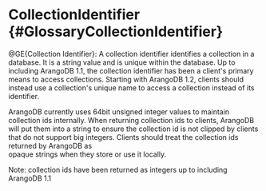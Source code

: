 CollectionIdentifier {#GlossaryCollectionIdentifier}
====================================================

@GE{Collection Identifier}: A collection identifier identifies a
collection in a database. It is a string value and is unique within 
the database.
Up to including ArangoDB 1.1, the collection identifier has been a
client's primary means to access collections. Starting with ArangoDB 
1.2, clients should instead use a collection's unique name to access
a collection instead of its identifier.

ArangoDB currently uses 64bit unsigned integer values to maintain
collection ids internally. When returning collection ids to clients,
ArangoDB will put them into a string to ensure the collection id
is not clipped by clients that do not support big integers.
Clients should treat the collection ids returned by ArangoDB as  
opaque strings when they store or use it locally. 

Note: collection ids have been returned as integers up to including 
ArangoDB 1.1
